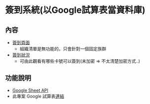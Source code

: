 # 簽到系統(以Google試算表當資料庫)
## 內容
- [簽到頁面](https://nick0603.github.io/GoogleSheet_CheckIn/index.html)
  - 組織清單是無功能的，只會針對一個固定族群
- [簽到狀況](https://nick0603.github.io/GoogleSheet_CheckIn/status.html)
  - 可由此觀看有哪些卡號可以簽到(未加密 => 不太清楚加密方式..)
## 功能說明
* [Google Sheet API](https://developers.google.com/sheets/api/)
* 此專案 Google 試算表[連結](https://docs.google.com/spreadsheets/d/1l0xavBL8wbBJJ5f2CNAhN_e60ijrBz3YYJHcm9vBxYA/edit?usp=sharing)
